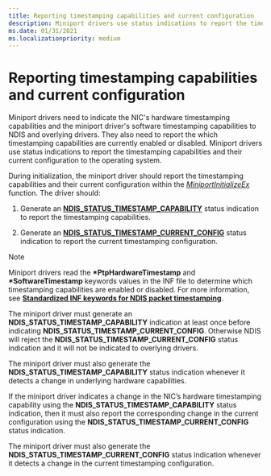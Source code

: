 ```yaml
---
title: Reporting timestamping capabilities and current configuration
description: Miniport drivers use status indications to report the timestamping capabilities and their current configuration to the operating system.
ms.date: 01/31/2021
ms.localizationpriority: medium
---
```


# Reporting timestamping capabilities and current configuration

Miniport drivers need to indicate the NIC's hardware timestamping capabilities and the miniport driver's software timestamping capabilities to NDIS and overlying drivers. They also need to report the which timestamping capabilities are currently enabled or disabled. Miniport drivers use status indications to report the timestamping capabilities and their current configuration to the operating system.

During initialization, the miniport driver should report the timestamping capabilities and their current configuration within the [*MiniportInitializeEx*](/windows-hardware/drivers/ddi/ndis/nc-ndis-miniport_initialize) function. The driver should:

1. Generate an [**NDIS_STATUS_TIMESTAMP_CAPABILITY**](ndis-status-timestamp-capability.md) status indication to report the timestamping capabilities.

1.  Generate an [**NDIS_STATUS_TIMESTAMP_CURRENT_CONFIG**](ndis-status-timestamp-current-config.md) status indication to report the current timestamping configuration.

> [!NOTE]
> Miniport drivers read the **\*PtpHardwareTimestamp** and **\*SoftwareTimestamp**  keywords values in the INF file to determine which timestamping capabilities are enabled or disabled. For more information, see [**Standardized INF keywords for NDIS packet timestamping**](standardized-inf-keywords-for-ndis-packet-timestamping.md). 

The miniport driver must generate an **NDIS_STATUS_TIMESTAMP_CAPABILITY** indication at least once before indicating **NDIS_STATUS_TIMESTAMP_CURRENT_CONFIG**. Otherwise NDIS will reject the **NDIS_STATUS_TIMESTAMP_CURRENT_CONFIG** status indication and it will not be indicated to overlying drivers.

The miniport driver must also generate the **NDIS_STATUS_TIMESTAMP_CAPABILITY** status indication whenever it detects a change in underlying hardware capabilities.

If the miniport driver indicates a change in the NIC’s hardware timestamping capability using the **NDIS_STATUS_TIMESTAMP_CAPABILITY** status indication, then it must also report the corresponding change in the current configuration using the **NDIS_STATUS_TIMESTAMP_CURRENT_CONFIG** status indication.

The miniport driver must also generate the **NDIS_STATUS_TIMESTAMP_CURRENT_CONFIG** status indication whenever it detects a change in the current timestamping configuration.
